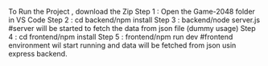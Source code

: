 To Run the Project , download the Zip 
Step 1 : Open the Game-2048 folder in VS Code
Step 2 : cd backend/npm install
Step 3 : backend/node server.js #server will be started to fetch the data from json file (dummy usage)
Step 4 : cd frontend/npm install
Step 5 : frontend/npm run dev #frontend environment wil start running and data will be fetched from json usin express backend. 
